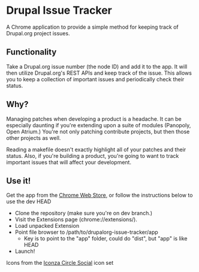 # Drupal Issue Tracker

A Chrome application to provide a simple method for keeping track of Drupal.org project issues.

## Functionality

Take a Drupal.org issue number (the node ID) and add it to the app. It will then utilize Drupal.org's REST APIs and keep
track of the issue. This allows you to keep a collection of important issues and periodically check their status.

## Why?
Managing patches when developing a product is a headache. It can be especially daunting if you're extending upon a suite
of modules (Panopoly, Open Atrium.) You're not only patching contribute projects, but then those other projects as well.

Reading a makefile doesn't exactly highlight all of your patches and their status. Also, if you're building a product, 
you're going to want to track important issues that will affect your development.

## Use it!

Get the app from the [Chrome Web Store](https://chrome.google.com/webstore/detail/drupal-issue-tracking/gigmieclehjecoglmlmgokcekfklonmb), or follow the instructions below to use the dev HEAD

* Clone the repository (make sure you're on dev branch.)
* Visit the Extensions page (chrome://extensions/).
* Load unpacked Extension
* Point file browser to /path/to/drupalorg-issue-tracker/app
  * Key is to point to the "app" folder, could do "dist", but "app" is like HEAD
* Launch!

Icons from the [Iconza Circle Social](https://www.iconfinder.com/iconsets/iconza-circle-social) icon set
